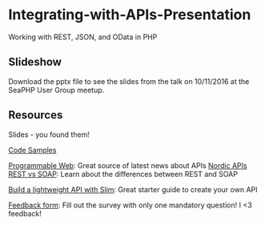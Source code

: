 # Integrating-with-APIs-Presentation
Working with REST, JSON, and OData in PHP


## Slideshow
Download the pptx file to see the slides from the talk on 10/11/2016 at the SeaPHP User Group meetup.

## Resources
Slides - you found them!

[Code Samples](https://github.com/cbales/Integrating-with-APIs-Presentation/tree/master/Demos)

[Programmable Web](http://www.programmableweb.com/): Great source of latest news about APIs
[Nordic APIs REST vs SOAP](http://nordicapis.com/rest-vs-soap-nordic-apis-infographic-comparison/): Learn about the differences between REST and SOAP

[Build a lightweight API with Slim](http://www.slimframework.com/docs/tutorial/first-app.html): Great starter guide to create your own API

[Feedback form](https://forms.office.com/Pages/ResponsePage.aspx?id=v4j5cvGGr0GRqy180BHbR0rE2AH_mFxGszFr7A1jVNFUOEpUQlFXRVlMTDdaWERMMEFJNldTQkVMRC4u): Fill out the survey with only one mandatory question! I <3 feedback!

